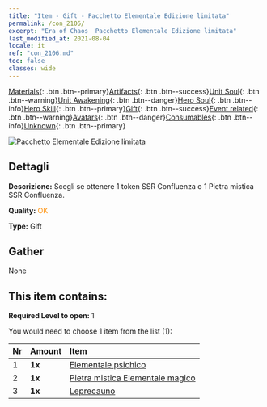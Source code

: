 ```yaml
---
title: "Item - Gift - Pacchetto Elementale Edizione limitata"
permalink: /con_2106/
excerpt: "Era of Chaos  Pacchetto Elementale Edizione limitata"
last_modified_at: 2021-08-04
locale: it
ref: "con_2106.md"
toc: false
classes: wide
---
```

 [Materials](/ItemsIT/){: .btn .btn--primary}[Artifacts](/ItemsIT/Artifacts/){: .btn .btn--success}[Unit Soul](/ItemsIT/UnitSoul/){: .btn .btn--warning}[Unit Awakening](/ItemsIT/UnitAwakening/){: .btn .btn--danger}[Hero Soul](/ItemsIT/HeroSoul/){: .btn .btn--info}[Hero Skill](/ItemsIT/HeroSkill/){: .btn .btn--primary}[Gift](/ItemsIT/Gift/){: .btn .btn--success}[Event related](/ItemsIT/Events/){: .btn .btn--warning}[Avatars](/ItemsIT/Avatars/){: .btn .btn--danger}[Consumables](/ItemsIT/Consumables/){: .btn .btn--info}[Unknown](/ItemsIT/Unknown/){: .btn .btn--primary}

 ![Pacchetto Elementale Edizione limitata](/images/t/i_994007.png)

## Dettagli
 **Descrizione:** Scegli se ottenere 1 token SSR Confluenza o 1 Pietra mistica SSR Confluenza.

 **Quality:** <span style="color: #FF8C00">OK</span>

 **Type:** Gift

## Gather

  None

## This item contains:

 **Required Level to open:** 1

 You would need to choose 1 item from the list (1):

  | Nr | Amount |     Item    |
  |:---|:-------|:------------|
  | 1 |  **1x** | [Elementale psichico](/ItemsIT/unt_267/) |  | 
  | 2 |  **1x** | [Pietra mistica Elementale magico](/ItemsIT/unt_347/) |  | 
  | 3 |  **1x** | [Leprecauno](/ItemsIT/unt_270/) |  | 
